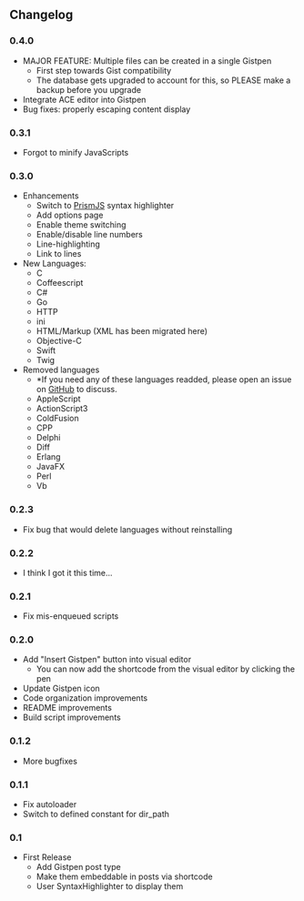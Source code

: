 ## Changelog ##

### 0.4.0 ###
* MAJOR FEATURE: Multiple files can be created in a single Gistpen
	* First step towards Gist compatibility
	* The database gets upgraded to account for this, so PLEASE make a backup before you upgrade
* Integrate ACE editor into Gistpen
* Bug fixes: properly escaping content display

### 0.3.1 ###
* Forgot to minify JavaScripts

### 0.3.0 ###
* Enhancements
	* Switch to [PrismJS](http://prismjs.com/) syntax highlighter
	* Add options page
	* Enable theme switching 
	* Enable/disable line numbers
	* Line-highlighting
	* Link to lines
* New Languages:
	* C
	* Coffeescript
	* C#
	* Go
	* HTTP
	* ini
	* HTML/Markup (XML has been migrated here)
	* Objective-C
	* Swift
	* Twig
* Removed languages
	* *If you need any of these languages readded, please open an issue on [GitHub](https://github.com/mAAdhaTTah/WP-Gistpen) to discuss.
	* AppleScript
	* ActionScript3
	* ColdFusion
	* CPP
	* Delphi
	* Diff
	* Erlang
	* JavaFX
	* Perl
	* Vb

### 0.2.3 ###
* Fix bug that would delete languages without reinstalling

### 0.2.2 ###

* I think I got it this time...

### 0.2.1 ###
* Fix mis-enqueued scripts

### 0.2.0 ###
* Add "Insert Gistpen" button into visual editor
	* You can now add the shortcode from the visual editor by clicking the pen
* Update Gistpen icon
* Code organization improvements
* README improvements
* Build script improvements

### 0.1.2 ###
* More bugfixes

### 0.1.1 ###
* Fix autoloader
* Switch to defined constant for dir_path

### 0.1 ###
* First Release
	* Add Gistpen post type
	* Make them embeddable in posts via shortcode
	* User SyntaxHighlighter to display them
